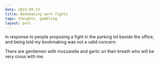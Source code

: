 ```yaml
---
date: 2024-09-13
title: Bookmaking work fights
tags: thoughts, gambling
layout: post
---
```


In response to people proposing a fight in the parking lot beside the office, and being told my bookmaking was not a valid concern:

There are gentlemen with mozzarella and garlic on their breath who will be very cross with me.